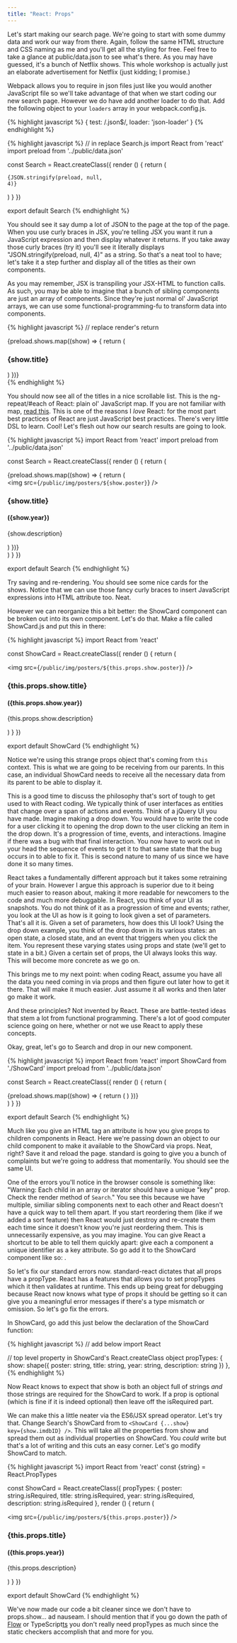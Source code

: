 ```yaml
---
title: "React: Props"
---
```


Let's start making our search page. We're going to start with some dummy data and work our way from there. Again, follow the same HTML structure and CSS naming as me and you'll get all the styling for free. Feel free to take a glance at public/data.json to see what's there. As you may have guessed, it's a bunch of Netflix shows. This whole workshop is actually just an elaborate advertisement for Netflix (just kidding; I promise.)

Webpack allows you to require in json files just like you would another JavaScript file so we'll take advantage of that when we start coding our new search page. However we do have add another loader to do that. Add the following object to your <code>loaders</code> array in your webpack.config.js.

{% highlight javascript %}
  {
    test: /\.json$/,
    loader: 'json-loader'
  }
{% endhighlight %}

{% highlight javascript %}
// in replace Search.js
import React from 'react'
import preload from '../public/data.json'

const Search = React.createClass({
  render () {
    return (
      <div className='search'>
        <pre><code>{JSON.stringify(preload, null, 4)}</code></pre>
      </div>
    )
  }
})

export default Search
{% endhighlight %}

You should see it say dump a lot of JSON to the page at the top of the page. When you use curly braces in JSX, you're telling JSX you want it run a JavaScript expression and then display whatever it returns. If you take away those curly braces (try it) you'll see it literally displays "JSON.stringify(preload, null, 4)" as a string. So that's a neat tool to have; let's take it a step further and display all of the titles as their own components.

As you may remember, JSX is transpiling your JSX-HTML to function calls. As such, you may be able to imagine that a bunch of sibling components are just an array of components. Since they're just normal ol' JavaScript arrays, we can use some functional-programming-fu to transform data into components.

{% highlight javascript %}
// replace render's return
<div className='search'>
  {preload.shows.map((show) => {
    return (
      <h3>{show.title}</h3>
    )
  })}
</div>
{% endhighlight %}

You should now see all of the titles in a nice scrollable list. This is the ng-repeat/#each of React: plain ol' JavaScript map. If you are not familiar with map, [read this][map]. This is one of the reasons I _love_ React: for the most part best practices of React are just JavaScript best practices. There's very little DSL to learn. Cool! Let's flesh out how our search results are going to look.

{% highlight javascript %}
import React from 'react'
import preload from '../public/data.json'

const Search = React.createClass({
  render () {
    return (
      <div className='search'>
        <div>
          {preload.shows.map((show) => {
            return (
              <div className='show-card'>
                <img src={`/public/img/posters/${show.poster}`} />
                <div>
                  <h3>{show.title}</h3>
                  <h4>({show.year})</h4>
                  <p>{show.description}</p>
                </div>
              </div>
            )
          })}
        </div>
      </div>
    )
  }
})

export default Search
{% endhighlight %}

Try saving and re-rendering. You should see some nice cards for the shows. Notice that we can use those fancy curly braces to insert JavaScript expressions into HTML attribute too. Neat.

However we can reorganize this a bit better: the ShowCard component can be broken out into its own component. Let's do that. Make a file called ShowCard.js and put this in there:

{% highlight javascript %}
import React from 'react'

const ShowCard = React.createClass({
  render () {
    return (
      <div className='show-card'>
        <img src={`/public/img/posters/${this.props.show.poster}`} />
        <div>
          <h3>{this.props.show.title}</h3>
          <h4>({this.props.show.year})</h4>
          <p>{this.props.show.description}</p>
        </div>
      </div>
    )
  }
})

export default ShowCard
{% endhighlight %}

Notice we're using this strange props object that's coming from <code>this</code> context. This is what we are going to be receiving from our parents. In this case, an individual ShowCard needs to receive all the necessary data from its parent to be able to display it.

This is a good time to discuss the philosophy that's sort of tough to get used to with React coding. We typically think of user interfaces as entities that change over a span of actions and events. Think of a jQuery UI you have made. Imagine making a drop down. You would have to write the code for a user clicking it to opening the drop down to the user clicking an item in the drop down. It's a progression of time, events, and interactions. Imagine if there was a bug with that final interaction. You now have to work out in your head the sequence of events to get it to that same state that the bug occurs in to able to fix it. This is second nature to many of us since we have done it so many times.

React takes a fundamentally different approach but it takes some retraining of your brain. However I argue this approach is superior due to it being much easier to reason about, making it more readable for newcomers to the code and much more debuggable. In React, you think of your UI as snapshots. You do not think of it as a progression of time and events; rather, you look at the UI as how is it going to look given a set of parameters. That's all it is. Given a set of parameters, how does this UI look? Using the drop down example, you think of the drop down in its various states: an open state, a closed state, and an event that triggers when you click the item. You represent these varying states using props and state (we'll get to state in a bit.) Given a certain set of props, the UI always looks this way. This will become more concrete as we go on.

This brings me to my next point: when coding React, assume you have all the data you need coming in via props and then figure out later how to get it there. That will make it much easier. Just assume it all works and then later go make it work.

And these principles? Not invented by React. These are battle-tested ideas that stem a lot from functional programming. There's a lot of good computer science going on here, whether or not we use React to apply these concepts.

Okay, great, let's go to Search and drop in our new component.

{% highlight javascript %}
import React from 'react'
import ShowCard from './ShowCard'
import preload from '../public/data.json'

const Search = React.createClass({
  render () {
    return (
      <div className='search'>
        <div>
          {preload.shows.map((show) => {
            return (
              <ShowCard show={show} />
            )
          })}
        </div>
      </div>
    )
  }
})

export default Search
{% endhighlight %}

Much like you give an HTML tag an attribute is how you give props to children components in React. Here we're passing down an object to our child component to make it available to the ShowCard via props. Neat, right? Save it and reload the page. standard is going to give you a bunch of complaints but we're going to address that momentarily. You should see the same UI.

One of the errors you'll notice in the browser console is something like: "Warning: Each child in an array or iterator should have a unique "key" prop. Check the render method of `Search`." You see this because we have multiple, similiar sibling components next to each other and React doesn't have a quick way to tell them apart. If you start reordering them (like if we added a sort feature) then React would just destroy and re-create them each time since it doesn't know you're just reordering them. This is unnecessarily expensive, as you may imagine. You can give React a shortcut to be able to tell them quickly apart: give each a component a unique identifier as a key attribute. So go add it to the ShowCard component like so: <code><ShowCard show={show} key={show.imdbID} /></code>.

So let's fix our standard errors now. standard-react dictates that all props have a propType. React has a features that allows you to set propTypes which it then validates at runtime. This ends up being great for debugging because React now knows what type of props it should be getting so it can give you a meaningful error messages if there's a type mismatch or omission. So let's go fix the errors.

In ShowCard, go add this just below the declaration of the ShowCard function:

{% highlight javascript %}
// add below import React

// top level property in ShowCard's React.createClass object
propTypes: {
  show: shape({
    poster: string,
    title: string,
    year: string,
    description: string
  })
},
{% endhighlight %}

Now React knows to expect that show is both an object full of strings _and_ those strings are required for the ShowCard to work. If a prop is optional (which is fine if it is indeed optional) then leave off the isRequired part.

We can make this a little neater via the ES6/JSX spread operator. Let's try that. Change Search's ShowCard from <code><ShowCard show={show} /></code> to <code><ShowCard {...show} key={show.imdbID} /></code>. This will take all the properties from show and spread them out as individual properties on ShowCard. You _could_ write <code><ShowCard title={show.title} poster={show.poster} description={show.description} year={show.year} /></code> but that's a lot of writing and this cuts an easy corner. Let's go modify ShowCard to match.

{% highlight javascript %}
import React from 'react'
const {string} = React.PropTypes

const ShowCard = React.createClass({
  propTypes: {
    poster: string.isRequired,
    title: string.isRequired,
    year: string.isRequired,
    description: string.isRequired
  },
  render () {
    return (
      <div className='show-card'>
        <img src={`/public/img/posters/${this.props.poster}`} />
        <div>
          <h3>{this.props.title}</h3>
          <h4>({this.props.year})</h4>
          <p>{this.props.description}</p>
        </div>
      </div>
    )
  }
})

export default ShowCard
{% endhighlight %}

We've now made our code a bit cleaner since we don't have to props.show... ad nauseam. I should mention that if you go down the path of [Flow][flow] or TypeScript[ts] you don't really need propTypes as much since the static checkers accomplish that and more for you.

[map]: https://www.discovermeteor.com/blog/understanding-javascript-map/
[flow]: https://flowtype.org
[ts]: https://www.typescriptlang.org